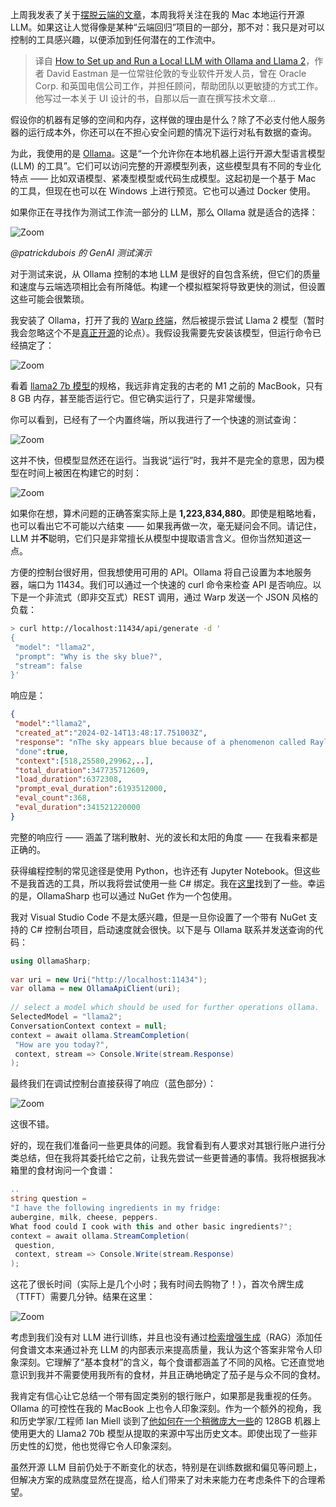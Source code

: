 <!--
title: 使用Ollama和Llama 2设置和运行本地LLM
cover: https://cdn.thenewstack.io/media/2024/02/4efb5fd7-monica-cisneros-parasi-_zsjafeahr8-unsplash-1024x683.jpg
-->

上周我发表了关于[摆脱云端的文章](https://yylives.cc/2024/02/17/how-to-exit-the-complexity-of-kubernetes-with-kamal/)，本周我将关注在我的 Mac 本地运行开源 LLM。如果这让人觉得像是某种“云端回归”项目的一部分，那不对：我只是对可以控制的工具感兴趣，以便添加到任何潜在的工作流中。

> 译自 [How to Set up and Run a Local LLM with Ollama and Llama 2](https://thenewstack.io/how-to-set-up-and-run-a-local-llm-with-ollama-and-llama-2/)，作者 David Eastman 是一位常驻伦敦的专业软件开发人员，曾在 Oracle Corp. 和英国电信公司工作，并担任顾问，帮助团队以更敏捷的方式工作。他写过一本关于 UI 设计的书，自那以后一直在撰写技术文章...

假设你的机器有足够的空间和内存，这样做的理由是什么？除了不必支付他人服务器的运行成本外，你还可以在不担心安全问题的情况下运行对私有数据的查询。

为此，我使用的是 [Ollama](https://ollama.com/)。这是“一个允许你在本地机器上运行开源大型语言模型 (LLM) 的工具”。它们可以访问完整的开源模型列表，这些模型具有不同的专业化特点 —— 比如双语模型、紧凑型模型或代码生成模型。这起初是一个基于 Mac 的工具，但现在也可以在 Windows 上进行预览。它也可以通过 Docker 使用。

如果你正在寻找作为测试工作流一部分的 LLM，那么 Ollama 就是适合的选择：

![Zoom](https://cdn.thenewstack.io/media/2024/02/0deb09f2-untitled-1024x499.png)

*@patrickdubois 的 GenAI 测试演示*

对于测试来说，从 Ollama 控制的本地 LLM 是很好的自包含系统，但它们的质量和速度与云端选项相比会有所降低。构建一个模拟框架将导致更快的测试，但设置这些可能会很繁琐。

我安装了 Ollama，打开了我的 [Warp 终端](https://thenewstack.io/a-review-of-warp-another-rust-based-terminal/)，然后被提示尝试 Llama 2 模型（暂时我会忽略这个不是[真正开源](https://thenewstack.io/open-source-ai-and-the-llama-2-kerfuffle/)的论点）。我假设我需要先安装该模型，但运行命令已经搞定了：

![Zoom](https://cdn.thenewstack.io/media/2024/02/76f19118-untitled-1-1024x402.png)

看着 [llama2 7b 模型](https://ollama.com/library/llama2)的规格，我远非肯定我的古老的 M1 之前的 MacBook，只有 8 GB 内存，甚至能否运行它。但它确实运行了，只是非常缓慢。

你可以看到，已经有了一个内置终端，所以我进行了一个快速的测试查询：

![Zoom](https://cdn.thenewstack.io/media/2024/02/00f4d864-untitled-2-1024x286.png)

这并不快，但模型显然还在运行。当我说“运行”时，我并不是完全的意思，因为模型在时间上被困在构建它的时刻：

![Zoom](https://cdn.thenewstack.io/media/2024/02/6fc97716-untitled-3.png)

如果你在想，算术问题的正确答案实际上是 **1,223,834,880**。即使是粗略地看，也可以看出它不可能以六结束 —— 如果我再做一次，毫无疑问会不同。请记住，LLM 并**不**聪明，它们只是非常擅长从模型中提取语言含义。但你当然知道这一点。

方便的控制台很好用，但我想使用可用的 API。Ollama 将自己设置为本地服务器，端口为 11434。我们可以通过一个快速的 curl 命令来检查 API 是否响应。以下是一个非流式（即非交互式）REST 调用，通过 Warp 发送一个 JSON 风格的负载：

```bash
> curl http://localhost:11434/api/generate -d '
{ 
 "model": "llama2", 
 "prompt": "Why is the sky blue?", 
 "stream": false 
}'
```

响应是：

```json
{ 
 "model":"llama2", 
 "created_at":"2024-02-14T13:48:17.751003Z", 
 "response": "nThe sky appears blue because of a phenomenon called Rayleigh.." 
 "done":true, 
 "context":[518,25580,29962,..], 
 "total_duration":347735712609, 
 "load_duration":6372308, 
 "prompt_eval_duration":6193512000, 
 "eval_count":368, 
 "eval_duration":341521220000 
}
```

完整的响应行 —— 涵盖了瑞利散射、光的波长和太阳的角度 —— 在我看来都是正确的。

获得编程控制的常见途径是使用 Python，也许还有 Jupyter Notebook。但这些不是我首选的工具，所以我将尝试使用一些 C# 绑定。我在[这里](https://github.com/awaescher/OllamaSharp)找到了一些。幸运的是，OllamaSharp 也可以通过 NuGet 作为一个包使用。

我对 Visual Studio Code 不是太感兴趣，但是一旦你设置了一个带有 NuGet 支持的 C# 控制台项目，启动速度就会很快。以下是与 Ollama 联系并发送查询的代码：

```csharp
using OllamaSharp; 
 
var uri = new Uri("http://localhost:11434"); 
var ollama = new OllamaApiClient(uri); 
 
// select a model which should be used for further operations ollama.
SelectedModel = "llama2"; 
ConversationContext context = null; 
context = await ollama.StreamCompletion( 
 "How are you today?", 
 context, stream => Console.Write(stream.Response)
);
```

最终我们在调试控制台直接获得了响应（蓝色部分）：

![Zoom](https://cdn.thenewstack.io/media/2024/02/38425121-untitled-4-1024x327.png)

这很不错。

好的，现在我们准备问一些更具体的问题。我曾看到有人要求对其银行账户进行分类总结，但在我将其委托给它之前，让我先尝试一些更普通的事情。我将根据我冰箱里的食材询问一个食谱：

```csharp
..
string question = 
"I have the following ingredients in my fridge: 
aubergine, milk, cheese, peppers. 
What food could I cook with this and other basic ingredients?"; 
context = await ollama.StreamCompletion(
 question, 
 context, stream => Console.Write(stream.Response)
);
```

这花了很长时间（实际上是几个小时；我有时间去购物了！），首次令牌生成（TTFT）需要几分钟。结果在这里：

![Zoom](https://cdn.thenewstack.io/media/2024/02/9098d565-screenshot-2024-02-16-at-14.31.14.png)

考虑到我们没有对 LLM 进行训练，并且也没有通过[检索增强生成](https://thenewstack.io/reduce-ai-hallucinations-with-retrieval-augmented-generation/)（RAG）添加任何食谱文本来通过补充 LLM 的内部表示来提高质量，我认为这个答案非常令人印象深刻。它理解了“基本食材”的含义，每个食谱都涵盖了不同的风格。它还直觉地意识到我并不需要使用我所有的食材，并且正确地确定了茄子是与众不同的食材。

我肯定有信心让它总结一个带有固定类别的银行账户，如果那是我重视的任务。Ollama 的可控性在我的 MacBook 上也令人印象深刻。作为一个额外的视角，我和历史学家/工程师 Ian Miell 谈到了[他如何在一个稍微庞大一些](https://zwischenzugs.com/2023/12/27/what-i-learned-using-private-llms-to-write-an-undergraduate-history-essay/)的 128GB 机器上使用更大的 Llama2 70b 模型从提取的来源中写出历史文本。即使出现了一些非历史性的幻觉，他也觉得它令人印象深刻。

虽然开源 LLM 目前仍处于不断变化的状态，特别是在训练数据和偏见等问题上，但解决方案的成熟度显然在提高，给人们带来了对未来能力在考虑条件下的合理希望。

